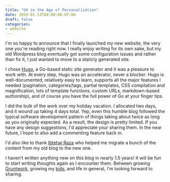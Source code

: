 ```yaml
---
title: "UX in the Age of Personalization"
date: 2019-01-13T00:00:00-07:00
draft: false
categories:
- website
---
```


I'm so happy to announce that I finally launched my new website, the very one you're reading right now. I really enjoy writing for its own sake, but my old Wordpress blog eventually got some configuration issues and rather than fix it, I just wanted to move to a staticly generated site. 

I chose [Hugo](https://gohugo.io/), a Go-based static site generator and it was a pleasure to work with. At every step, Hugo was an accelerator, never a blocker. Hugo is well-documented, relatively easy to learn, supports all the major features I needed (pagination, categories/tags, partial templates, CSS compilation and magnification, lots of template functions, custom URLs, markdown-based authorship), and of course you have the full power of Go at your finger tips.

I did the bulk of the work over my holiday vacation. I allocated two days, and it wound up taking 4 days total. Yep, even this humble blog followed the typical software development pattern of things taking about twice as long as you originally expected. As a result, the design is pretty limited. If you have any design suggestions, I'd appreciate your sharing them. In the near future, I hope to also add a commenting feature back in.

I'd also like to thank [Ibtehaj Raza](https://github.com/ibtehajraza) who helped me migrate a bunch of the content from my old blog to the new one. 

I haven't written anything new on this blog in nearly 1.5 years! It will be fun to start writing thoughts again as I encounter them. Between growing [Gruntwork](https://gruntwork.io/), growing my [kids](/about), and life in general, I'm looking forward to sharing.

